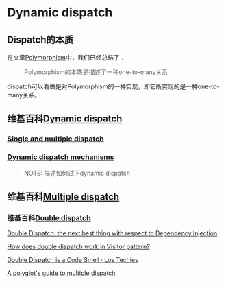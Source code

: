 # Dynamic dispatch

## Dispatch的本质

在文章[Polymorphism](../Polymorphism.md)中，我们已经总结了：

> Polymorphism的本质是描述了一种one-to-many关系

dispatch可以看做是对Polymorphism的一种实现，即它所实现的是一种one-to-many关系。

## 维基百科[Dynamic dispatch](https://en.wikipedia.org/wiki/Dynamic_dispatch)

### [Single and multiple dispatch](https://en.wikipedia.org/wiki/Dynamic_dispatch#Single_and_multiple_dispatch)



### [Dynamic dispatch mechanisms](https://en.wikipedia.org/wiki/Dynamic_dispatch#Dynamic_dispatch_mechanisms)

> NOTE: 描述如何试下dynamic dispatch



## 维基百科[Multiple dispatch](https://en.wikipedia.org/wiki/Multiple_dispatch)





### 维基百科[Double dispatch](https://en.wikipedia.org/wiki/Double_dispatch)

[Double Dispatch: the next best thing with respect to Dependency Injection](https://dzone.com/articles/double-dispatch-next-best)



[How does double dispatch work in Visitor pattern?](https://stackoverflow.com/questions/6762256/how-does-double-dispatch-work-in-visitor-pattern)



[Double Dispatch is a Code Smell · Los Techies](https://lostechies.com/derekgreer/2010/04/19/double-dispatch-is-a-code-smell/)



[A polyglot's guide to multiple dispatch](https://eli.thegreenplace.net/2016/a-polyglots-guide-to-multiple-dispatch/)

